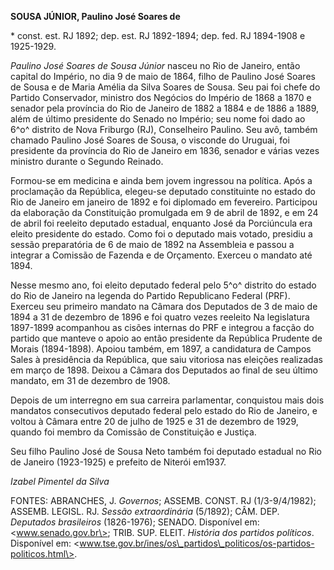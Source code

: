 **SOUSA JÚNIOR, Paulino José Soares de**

\* const. est. RJ 1892; dep. est. RJ 1892-1894; dep. fed. RJ 1894-1908 e
1925-1929.

*Paulino José Soares de Sousa Júnior* nasceu no Rio de Janeiro, então
capital do Império, no dia 9 de maio de 1864, filho de Paulino José
Soares de Sousa e de Maria Amélia da Silva Soares de Sousa. Seu pai foi
chefe do Partido Conservador, ministro dos Negócios do Império de 1868 a
1870 e senador pela província do Rio de Janeiro de 1882 a 1884 e de 1886
a 1889, além de último presidente do Senado no Império; seu nome foi
dado ao 6^o^ distrito de Nova Friburgo (RJ), Conselheiro Paulino. Seu
avô, também chamado Paulino José Soares de Sousa, o visconde do Uruguai,
foi presidente da província do Rio de Janeiro em 1836, senador e várias
vezes ministro durante o Segundo Reinado.

Formou-se em medicina e ainda bem jovem ingressou na política. Após a
proclamação da República, elegeu-se deputado constituinte no estado do
Rio de Janeiro em janeiro de 1892 e foi diplomado em fevereiro.
Participou da elaboração da Constituição promulgada em 9 de abril de
1892, e em 24 de abril foi reeleito deputado estadual, enquanto José da
Porciúncula era eleito presidente do estado. Como foi o deputado mais
votado, presidiu a sessão preparatória de 6 de maio de 1892 na
Assembleia e passou a integrar a Comissão de Fazenda e de Orçamento.
Exerceu o mandato até 1894.

Nesse mesmo ano, foi eleito deputado federal pelo 5^o^ distrito do
estado do Rio de Janeiro na legenda do Partido Republicano Federal
(PRF). Exerceu seu primeiro mandato na Câmara dos Deputados de 3 de maio
de 1894 a 31 de dezembro de 1896 e foi quatro vezes reeleito Na
legislatura 1897-1899 acompanhou as cisões internas do PRF e integrou a
facção do partido que manteve o apoio ao então presidente da República
Prudente de Morais (1894-1898). Apoiou também, em 1897, a candidatura de
Campos Sales à presidência da República, que saiu vitoriosa nas eleições
realizadas em março de 1898. Deixou a Câmara dos Deputados ao final de
seu último mandato, em 31 de dezembro de 1908.

Depois de um interregno em sua carreira parlamentar, conquistou mais
dois mandatos consecutivos deputado federal pelo estado do Rio de
Janeiro, e voltou à Câmara entre 20 de julho de 1925 e 31 de dezembro de
1929, quando foi membro da Comissão de Constituição e Justiça.

Seu filho Paulino José de Sousa Neto também foi deputado estadual no Rio
de Janeiro (1923-1925) e prefeito de Niterói em1937.

*Izabel Pimentel da Silva*

FONTES: ABRANCHES, J. *Governos*; ASSEMB. CONST. RJ (1/3-9/4/1982);
ASSEMB. LEGISL. RJ. *Sessão extraordinária* (5/1892); CÂM. DEP.
*Deputados brasileiros* (1826-1976); SENADO. Disponível em:
\<www.senado.gov.br\>; TRIB. SUP. ELEIT. *História dos partidos
políticos*. Disponível em:
\<www.tse.gov.br/ines/os\_partidos\_politicos/os-partidos-politicos.html\>.
